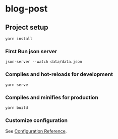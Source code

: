 # blog-post

## Project setup
```
yarn install
```

### First Run json server
```
json-server --watch data/data.json 
```

### Compiles and hot-reloads for development
```
yarn serve
```

### Compiles and minifies for production
```
yarn build
```

### Customize configuration
See [Configuration Reference](https://cli.vuejs.org/config/).
